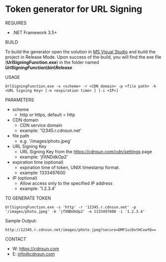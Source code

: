 # Token generator for URL Signing

REQUIRES
 * .NET Framework 3.5+

BUILD

  To build the generator open the solution in [MS Visual Studio][msvs] and build the project in Release Mode. Upon success of the build, you will find the exe file (**UrlSigningFunction.exe**) in the folder named ***UrlSigningFunction\bin\Release***

USAGE
```
UrlSigningFunction.exe -s <scheme> -r <CDN domain> -p <file path> -k <URL Signing Key> [-e <expiration time> ] [-i <IP>]
```

PARAMETERS

* scheme  
  * http or https, default = http
* CDN domain
  * CDN service domain
  * example: '12345.r.cdnsun.net'
* file path
  * e.g. '/images/photo.jpeg'
* URL Signing Key
  * URL Signing Key from the https://cdnsun.com/cdn/settings page
  * example: 'jfXNDdkOp2'
* expiration time (optional)
  * expiration time of token, UNIX timestamp format.
  * example: 1333497600
* IP (optional)
  * Allow access only to the specified IP address
  * example: '1.2.3.4'


TO GENERATE TOKEN
```
UrlSigningFunction.exe -s 'http' -r '12345.r.cdnsun.net' -p '/images/photo.jpeg' -k 'jfXNDdkOp2' -e 1333497600 -i '1.2.3.4'
```
Sample Output:
```
http://12345.r.cdnsun.net/images/photo.jpeg?secure=DMF1ucDxtHCxwYQ==
```
[msvs]:https://www.visualstudio.com/en-us/products/visual-studio-community-vs.aspx
  
CONTACT

* W: https://cdnsun.com
* E: info@cdnsun.com
